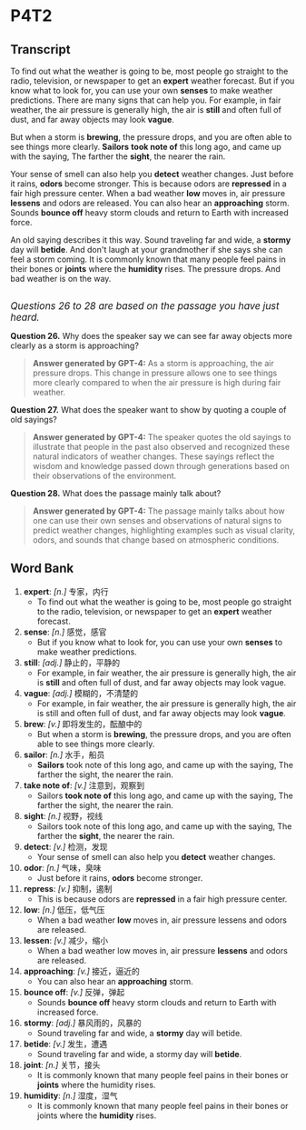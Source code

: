 # P4T2

## Transcript


To find out what the weather is going to be, most people go straight to the radio, television, or newspaper to get an **expert** weather forecast. But if you know what to look for, you can use your own **senses** to make weather predictions. There are many signs that can help you. For example, in fair weather, the air pressure is generally high, the air is **still** and often full of dust, and far away objects may look **vague**.

But when a storm is **brewing**, the pressure drops, and you are often able to see things more clearly. **Sailors** **took note of** this long ago, and came up with the saying, The farther the **sight**, the nearer the rain.

Your sense of smell can also help you **detect** weather changes. Just before it rains, **odors** become stronger. This is because odors are **repressed** in a fair high pressure center. When a bad weather **low** moves in, air pressure **lessens** and odors are released. You can also hear an **approaching** storm. Sounds **bounce off** heavy storm clouds and return to Earth with increased force.

An old saying describes it this way. Sound traveling far and wide, a **stormy** day will **betide**. And don't laugh at your grandmother if she says she can feel a storm coming. It is commonly known that many people feel pains in their bones or **joints** where the **humidity** rises. The pressure drops. And bad weather is on the way.

<div style="margin-top:30px;margin-bottom:10px;font-style:italic;font-size:1.2em">
Questions 26 to 28 are based on the passage you have just heard.
</div>

**Question 26.** Why does the speaker say we can see far away objects more clearly as a storm is approaching?

>  **Answer generated by GPT-4:** As a storm is approaching, the air pressure drops. This change in pressure allows one to see things more clearly compared to when the air pressure is high during fair weather.

**Question 27.** What does the speaker want to show by quoting a couple of old sayings?

>  **Answer generated by GPT-4:** The speaker quotes the old sayings to illustrate that people in the past also observed and recognized these natural indicators of weather changes. These sayings reflect the wisdom and knowledge passed down through generations based on their observations of the environment.

**Question 28.** What does the passage mainly talk about?

>  **Answer generated by GPT-4:** The passage mainly talks about how one can use their own senses and observations of natural signs to predict weather changes, highlighting examples such as visual clarity, odors, and sounds that change based on atmospheric conditions.


## Word Bank

1. **expert**: *[n.]* 专家，内行
    - To find out what the weather is going to be, most people go straight to the radio, television, or newspaper to get an **expert** weather forecast.
2. **sense**: *[n.]* 感觉，感官
    - But if you know what to look for, you can use your own **senses** to make weather predictions.
3. **still**: *[adj.]* 静止的，平静的
    - For example, in fair weather, the air pressure is generally high, the air is **still** and often full of dust, and far away objects may look vague.
4. **vague**: *[adj.]* 模糊的，不清楚的
    - For example, in fair weather, the air pressure is generally high, the air is still and often full of dust, and far away objects may look **vague**.
5. **brew**: *[v.]* 即将发生的，酝酿中的
    - But when a storm is **brewing**, the pressure drops, and you are often able to see things more clearly.
6. **sailor**: *[n.]* 水手，船员
    - **Sailors** took note of this long ago, and came up with the saying, The farther the sight, the nearer the rain.
7. **take note of**: *[v.]* 注意到，观察到
    - Sailors **took note of** this long ago, and came up with the saying, The farther the sight, the nearer the rain.
8. **sight**: *[n.]* 视野，视线
    - Sailors took note of this long ago, and came up with the saying, The farther the **sight**, the nearer the rain.
9. **detect**: *[v.]* 检测，发现
    - Your sense of smell can also help you **detect** weather changes.
10. **odor**: *[n.]* 气味，臭味
    - Just before it rains, **odors** become stronger.
11. **repress**: *[v.]* 抑制，遏制
    - This is because odors are **repressed** in a fair high pressure center.
12. **low**: *[n.]* 低压，低气压
    - When a bad weather **low** moves in, air pressure lessens and odors are released.
13. **lessen**: *[v.]* 减少，缩小
    - When a bad weather low moves in, air pressure **lessens** and odors are released.
14. **approaching**: *[v.]* 接近，逼近的
    - You can also hear an **approaching** storm.
15. **bounce off**: *[v.]* 反弹，弹起
    - Sounds **bounce off** heavy storm clouds and return to Earth with increased force.
16. **stormy**: *[adj.]* 暴风雨的，风暴的
    - Sound traveling far and wide, a **stormy** day will betide.
17. **betide**: *[v.]* 发生，遭遇
    - Sound traveling far and wide, a stormy day will **betide**.
18. **joint**: *[n.]* 关节，接头
    - It is commonly known that many people feel pains in their bones or **joints** where the humidity rises.
19. **humidity**: *[n.]* 湿度，湿气
    - It is commonly known that many people feel pains in their bones or joints where the **humidity** rises.
